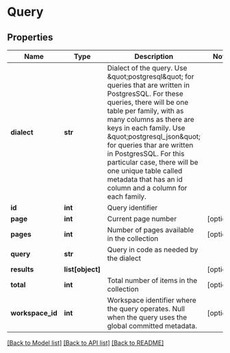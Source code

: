 # Query

## Properties
Name | Type | Description | Notes
------------ | ------------- | ------------- | -------------
**dialect** | **str** | Dialect of the query.  Use \&quot;postgresql\&quot; for queries that are written in PostgresSQL. For these queries, there will be one table per family, with as many columns as there are keys in each family.  Use \&quot;postgresql_json\&quot; for queries thar are written in PostgresSQL. For this particular case, there will be one unique table called metadata that has an id column and a column for each family. | 
**id** | **int** | Query identifier | 
**page** | **int** | Current page number | [optional] 
**pages** | **int** | Number of pages available in the collection | [optional] 
**query** | **str** | Query in code as needed by the dialect | 
**results** | **list[object]** |  | [optional] 
**total** | **int** | Total number of items in the collection | [optional] 
**workspace_id** | **int** | Workspace identifier where the query operates. Null when the query uses the global committed metadata. | [optional] 

[[Back to Model list]](../README.md#documentation-for-models) [[Back to API list]](../README.md#documentation-for-api-endpoints) [[Back to README]](../README.md)


